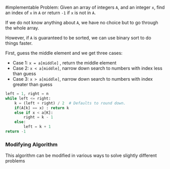#implementable
Problem:
Given an array of integers `A`, and an integer `x`, find an index of `x` in `A` or return `-1` if `x` is not in `A`. 

If we do not know anything about `A`, we have no choice but to go through the whole array. 

However, if `A` is guaranteed to be sorted, we can use binary sort to do things faster.

First, guess the middle element and we get three cases:
- Case 1: `x = a[middle]` , return the middle element
- Case 2: `x < a[middle]`, narrow down search to numbers with index less than guess
- Case 3: `x > a[middle]`, narrow down search to numbers with index greater than guess

```python
left = 1, right = n
while left <= right:
	k = (left + right) / 2  # Defaults to round down. 
	if(A[k] == x) : return k
	else if x < a[K]:
		right = k - 1
	else: 
		left = k + 1
return -1
```

### Modifying Algorithm
This algorithm can be modified in various ways to solve slightly different problems

